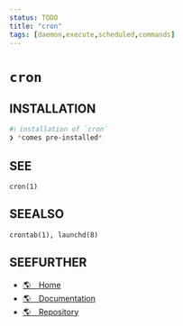 ```yaml
---
status: TODO
title: "cron"
tags: [daemon,execute,scheduled,commands]
---
```


# `cron`

## INSTALLATION


```bash
#ℹ︎ installation of `cron`
❯ *comes pre-installed*
```



## SEE

    cron(1)

## SEEALSO

    crontab(1), launchd(8)

## SEEFURTHER

- [🌎 Home](https://www.google.com)
- [🌎 Documentation](https://www.google.com)
- [🌎 Repository](https://www.github.com/)
